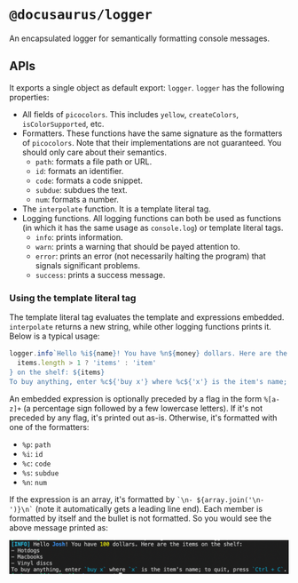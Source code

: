 # `@docusaurus/logger`

An encapsulated logger for semantically formatting console messages.

## APIs

It exports a single object as default export: `logger`. `logger` has the following properties:

- All fields of `picocolors`. This includes `yellow`, `createColors`, `isColorSupported`, etc.
- Formatters. These functions have the same signature as the formatters of `picocolors`. Note that their implementations are not guaranteed. You should only care about their semantics.
  - `path`: formats a file path or URL.
  - `id`: formats an identifier.
  - `code`: formats a code snippet.
  - `subdue`: subdues the text.
  - `num`: formats a number.
- The `interpolate` function. It is a template literal tag.
- Logging functions. All logging functions can both be used as functions (in which it has the same usage as `console.log`) or template literal tags.
  - `info`: prints information.
  - `warn`: prints a warning that should be payed attention to.
  - `error`: prints an error (not necessarily halting the program) that signals significant problems.
  - `success`: prints a success message.

### Using the template literal tag

The template literal tag evaluates the template and expressions embedded. `interpolate` returns a new string, while other logging functions prints it. Below is a typical usage:

```js
logger.info`Hello %i${name}! You have %n${money} dollars. Here are the ${
  items.length > 1 ? 'items' : 'item'
} on the shelf: ${items}
To buy anything, enter %c${'buy x'} where %c${'x'} is the item's name; to quit, press %c${'Ctrl + C'}.`;
```

An embedded expression is optionally preceded by a flag in the form `%[a-z]+` (a percentage sign followed by a few lowercase letters). If it's not preceded by any flag, it's printed out as-is. Otherwise, it's formatted with one of the formatters:

- `%p`: `path`
- `%i`: `id`
- `%c`: `code`
- `%s`: `subdue`
- `%n`: `num`

If the expression is an array, it's formatted by `` `\n- ${array.join('\n- ')}\n` `` (note it automatically gets a leading line end). Each member is formatted by itself and the bullet is not formatted. So you would see the above message printed as:

![demo](./demo.png)
